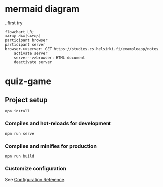 # mermaid diagram
..first try

```mermaid
flowchart LR;
setup dev(Setup)
participant browser
participant server
browser->>server: GET https://studies.cs.helsinki.fi/exampleapp/notes
    activate server
    server-->>browser: HTML document
    deactivate server
```

# quiz-game

## Project setup
```
npm install
```

### Compiles and hot-reloads for development
```
npm run serve
```

### Compiles and minifies for production
```
npm run build
```

### Customize configuration
See [Configuration Reference](https://cli.vuejs.org/config/).
